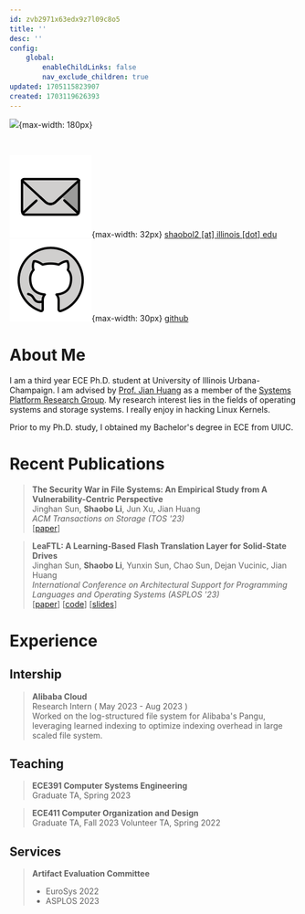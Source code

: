 ```yaml
---
id: zvb2971x63edx9z7l09c8o5
title: ''
desc: ''
config:
    global:
        enableChildLinks: false
        nav_exclude_children: true
updated: 1705115823907
created: 1703119626393
---
```



![](./assets/shaobocircle.png){max-width: 180px}

</br>

![](./assets/2709.svg){max-width: 32px} [shaobol2 \[at\] illinois \[dot\] edu](shaobol2@illinois.edu)</br>
![](./assets/E045.svg){max-width: 30px} [github](https://github.com/pollux006)</br>

# About Me

I am a third year ECE Ph.D. student at University of Illinois Urbana-Champaign. I am advised by [Prof. Jian Huang](https://jianh.web.engr.illinois.edu/) as a member of the [Systems Platform Research Group](https://platformxlab.github.io/). My research interest lies in the fields of operating systems and storage systems. I really enjoy in hacking Linux Kernels.

Prior to my Ph.D. study, I obtained my Bachelor's degree in ECE from UIUC.


# Recent Publications

> **The Security War in File Systems: An Empirical Study from A Vulnerability-Centric Perspective** </br>
Jinghan Sun, **Shaobo Li**, Jun Xu, Jian Huang</br>
*ACM Transactions on Storage (TOS '23)*</br>
\[[paper](https://dl.acm.org/doi/10.1145/3606020)\] 

> **LeaFTL: A Learning-Based Flash Translation Layer for Solid-State Drives**</br>
Jinghan Sun, **Shaobo Li**, Yunxin Sun, Chao Sun, Dejan Vucinic, Jian Huang</br>
*International Conference on Architectural Support for Programming Languages and Operating Systems (ASPLOS '23)*</br>
\[[paper](https://my-henrys.github.io/papers/leaftl-asplos2023.pdf)\] \[[code](https://github.com/platformxlab/leaftl)\] \[[slides](https://drive.google.com/file/d/1aHXXGhyXspsykCvXyuic7pvEgydL6hwF/view)\] 


# Experience
<!-- ## Intership -->
<!-- > <div style="text-align:left;">
    <span class=""emphasized;">
    Research Intern
    </span>
    <span style="float:right;">
        May 2023 - Aug 2023
    </span>
</div>
Alibaba Cloud</br> -->
## Intership
> **Alibaba Cloud** </br>
>  Research Intern ( May 2023 - Aug 2023 ) </br>
> Worked on the log-structured file system for Alibaba's Pangu, leveraging learned indexing to optimize indexing overhead in large scaled file system.

## Teaching
> **ECE391 Computer Systems Engineering**</br>
>  Graduate TA, Spring 2023 

> **ECE411 Computer Organization and Design**</br>
>  Graduate TA, Fall 2023 
>  Volunteer TA, Spring 2022

## Services
> **Artifact Evaluation Committee**
> - EuroSys 2022
> - ASPLOS 2023

<!-- - [Research](research)
- [Random](random)
- [Github](https://link.dendron.so/6b24) -->


  